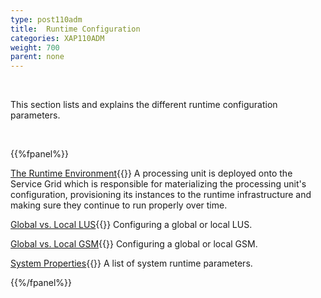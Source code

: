 ```yaml
---
type: post110adm
title:  Runtime Configuration
categories: XAP110ADM
weight: 700
parent: none
---
```




<br>

This section lists and explains the different runtime configuration parameters.


<br>

{{%fpanel%}}

[The Runtime Environment](./the-runtime-environment.html){{<wbr>}}
A processing unit is deployed onto the Service Grid which is responsible for materializing the processing unit's configuration, provisioning its instances to the runtime infrastructure and making sure they continue to run properly over time.


[Global vs. Local LUS](./lus-configuration.html){{<wbr>}}
Configuring a global or local LUS.

[Global vs. Local GSM](./gsm-configuration.html){{<wbr>}}
Configuring a global or local GSM.

[System Properties](./system-properties.html){{<wbr>}}
A list of system runtime parameters.

{{%/fpanel%}}



